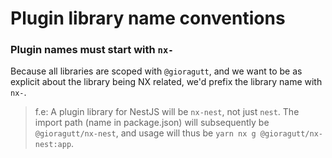# Plugin library name conventions

### Plugin names must start with `nx-`

Because all libraries are scoped with `@gioragutt`, and we want to be as explicit about the library being NX related, we'd prefix the library name with `nx-`.

> f.e: A plugin library for NestJS will be `nx-nest`, not just `nest`. The import path (name in package.json) will subsequently be `@gioragutt/nx-nest`, and usage will thus be `yarn nx g @gioragutt/nx-nest:app`.
